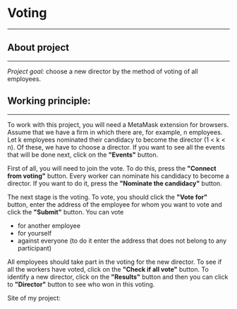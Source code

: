 # Voting
---
## About project
---
_Project goal:_  сhoose a new director by the method of voting of all employees.
## Working principle:
---
To work with this project, you will need a MetaMask extension for browsers.
Assume that we have a firm in which there are, for example, n employees.
Let k employees nominated their candidacy to become the director (1 < k < n).
Of these, we have to choose a director. If you want to see all the events that will be done next, click on the __"Events"__ button.

First of all, you will need to join the vote. To do this, press the __"Connect from voting"__ button. Every worker can nominate his candidacy to become a director. If you want to do it, press the __"Nominate the candidacy"__ button.

The next stage is the voting. To vote, you should click the __"Vote for"__ button, enter the address of the employee for whom you want to vote and click the __"Submit"__ button. You can vote 
* for another employee
* for yourself
* against everyone (to do it enter the address that does not belong to any participant)

All employees should take part in the voting for the new director. To see if all the workers have voted, click on the __"Check if all vote"__ button.
To identify a new director, click on the __"Results"__ button and then you can сlick to __"Director"__ button to see  who won in this voting.

Site of my project: 